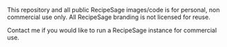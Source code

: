 This repository and all public RecipeSage images/code is for personal, non commercial use only. All RecipeSage branding is not licensed for reuse.

Contact me if you would like to run a RecipeSage instance for commercial use.
